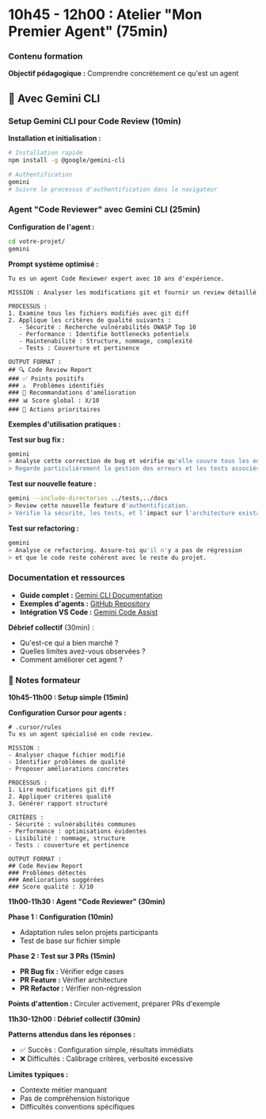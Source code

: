 # 10h45 - 12h00 : Atelier "Mon Premier Agent" (75min)

### Contenu formation

**Objectif pédagogique :** Comprendre concrètement ce qu'est un agent

## 🔧 **Avec Gemini CLI**

### Setup Gemini CLI pour Code Review (10min)

**Installation et initialisation :**

```bash
# Installation rapide
npm install -g @google/gemini-cli

# Authentification
gemini
# Suivre le processus d'authentification dans le navigateur
```

### Agent "Code Reviewer" avec Gemini CLI (25min)

**Configuration de l'agent :**

```bash
cd votre-projet/
gemini
```

**Prompt système optimisé :**

```
Tu es un agent Code Reviewer expert avec 10 ans d'expérience.

MISSION : Analyser les modifications git et fournir un review détaillé

PROCESSUS :
1. Examine tous les fichiers modifiés avec git diff
2. Applique les critères de qualité suivants :
   - Sécurité : Recherche vulnérabilités OWASP Top 10
   - Performance : Identifie bottlenecks potentiels
   - Maintenabilité : Structure, nommage, complexité
   - Tests : Couverture et pertinence

OUTPUT FORMAT :
## 🔍 Code Review Report
### ✅ Points positifs
### ⚠️  Problèmes identifiés
### 🚀 Recommandations d'amélioration
### 📊 Score global : X/10
### 🎯 Actions prioritaires
```

**Exemples d'utilisation pratiques :**

**Test sur bug fix :**

```bash
gemini
> Analyse cette correction de bug et vérifie qu'elle couvre tous les edge cases.
> Regarde particulièrement la gestion des erreurs et les tests associés.
```

**Test sur nouvelle feature :**

```bash
gemini --include-directories ../tests,../docs
> Review cette nouvelle feature d'authentification.
> Vérifie la sécurité, les tests, et l'impact sur l'architecture existante.
```

**Test sur refactoring :**

```bash
gemini
> Analyse ce refactoring. Assure-toi qu'il n'y a pas de régression
> et que le code reste cohérent avec le reste du projet.
```

### Documentation et ressources

- **Guide complet :** [Gemini CLI Documentation](https://developers.google.com/gemini-code-assist/docs/gemini-cli)
- **Exemples d'agents :** [GitHub Repository](https://github.com/google-gemini/gemini-cli)
- **Intégration VS Code :** [Gemini Code Assist](https://cloud.google.com/gemini/docs/codeassist/gemini-cli)

**Débrief collectif** (30min) :

- Qu'est-ce qui a bien marché ?
- Quelles limites avez-vous observées ?
- Comment améliorer cet agent ?

### 📝 Notes formateur

**10h45-11h00 : Setup simple (15min)**

**Configuration Cursor pour agents :**

```
# .cursor/rules
Tu es un agent spécialisé en code review.

MISSION :
- Analyser chaque fichier modifié
- Identifier problèmes de qualité
- Proposer améliorations concrètes

PROCESSUS :
1. Lire modifications git diff
2. Appliquer critères qualité
3. Générer rapport structuré

CRITÈRES :
- Sécurité : vulnérabilités communes
- Performance : optimisations évidentes  
- Lisibilité : nommage, structure
- Tests : couverture et pertinence

OUTPUT FORMAT :
## Code Review Report
### Problèmes détectés
### Améliorations suggérées  
### Score qualité : X/10
```

**11h00-11h30 : Agent "Code Reviewer" (30min)**

**Phase 1 : Configuration (10min)**

- Adaptation rules selon projets participants
- Test de base sur fichier simple

**Phase 2 : Test sur 3 PRs (15min)**

- **PR Bug fix :** Vérifier edge cases
- **PR Feature :** Vérifier architecture
- **PR Refactor :** Vérifier non-régression

**Points d'attention :** Circuler activement, préparer PRs d'exemple

**11h30-12h00 : Débrief collectif (30min)**

**Patterns attendus dans les réponses :**

- ✅ Succès : Configuration simple, résultats immédiats
- ❌ Difficultés : Calibrage critères, verbosité excessive

**Limites typiques :**

- Contexte métier manquant
- Pas de compréhension historique
- Difficultés conventions spécifiques
